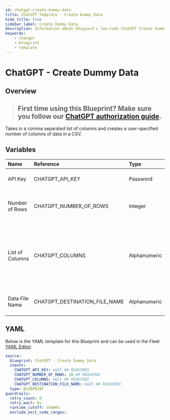```yaml
---
id: chatgpt-create-dummy-data
title: ChatGPT Template - Create Dummy Data
hide_title: true
sidebar_label: Create Dummy Data
description: Information about Shipyard's low-code ChatGPT Create Dummy Data blueprint. Creates dummy data that exports as a CSV with a list of columns provided.
keywords:
    - chatgpt
    - blueprint
    - template
---
```


# ChatGPT - Create Dummy Data

## Overview

> ## **First time using this Blueprint? Make sure you follow our [ChatGPT authorization guide](https://www.shipyardapp.com/docs/blueprint-library/chatgpt/chatgpt-authorization/)**.

Takes in a comma separated list of columns and creates a user-specified number of columns of data in a CSV.

## Variables

| Name | Reference | Type | Required | Default | Options | Description |
|:---|:---|:---|:---|:---|:---|:---|
| API Key | CHATGPT_API_KEY | Password | :white_check_mark: | - | - | API Key from OpenAI |
| Number of Rows | CHATGPT_NUMBER_OF_ROWS | Integer | :white_check_mark: | 10 | - | The number of rows of dummy data |
| List of Columns | CHATGPT_COLUMNS | Alphanumeric | :white_check_mark: | - | - | The columns for the dummy data. The columns should be listed in a column separate list. |
| Data File Name | CHATGPT_DESTINATION_FILE_NAME | Alphanumeric | :white_check_mark: | - | - | Name of the file for the dummy data |


## YAML

Below is the YAML template for this Blueprint and can be used in the Fleet [YAML Editor](../../reference/fleets/yaml-editor.md).

```yaml
source:
  blueprint: ChatGPT - Create Dummy Data
  inputs:
    CHATGPT_API_KEY: null ## REQUIRED
    CHATGPT_NUMBER_OF_ROWS: 10 ## REQUIRED
    CHATGPT_COLUMNS: null ## REQUIRED
    CHATGPT_DESTINATION_FILE_NAME: null ## REQUIRED
  type: BLUEPRINT
guardrails:
  retry_count: 0
  retry_wait: 0s
  runtime_cutoff: 1h0m0s
  exclude_exit_code_ranges:
```
